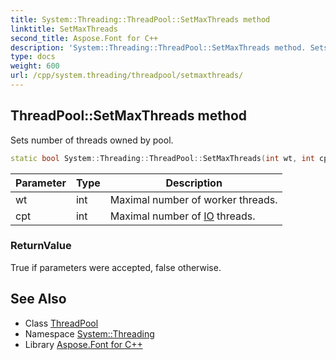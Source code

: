 ```yaml
---
title: System::Threading::ThreadPool::SetMaxThreads method
linktitle: SetMaxThreads
second_title: Aspose.Font for C++
description: 'System::Threading::ThreadPool::SetMaxThreads method. Sets number of threads owned by pool in C++.'
type: docs
weight: 600
url: /cpp/system.threading/threadpool/setmaxthreads/
---
```

## ThreadPool::SetMaxThreads method


Sets number of threads owned by pool.

```cpp
static bool System::Threading::ThreadPool::SetMaxThreads(int wt, int cpt)
```


| Parameter | Type | Description |
| --- | --- | --- |
| wt | int | Maximal number of worker threads. |
| cpt | int | Maximal number of [IO](../../../system.io/) threads. |

### ReturnValue

True if parameters were accepted, false otherwise.

## See Also

* Class [ThreadPool](../)
* Namespace [System::Threading](../../)
* Library [Aspose.Font for C++](../../../)
